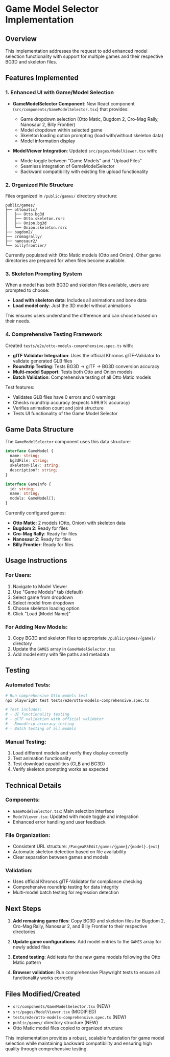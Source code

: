 # Game Model Selector Implementation

## Overview

This implementation addresses the request to add enhanced model selection functionality with support for multiple games and their respective BG3D and skeleton files.

## Features Implemented

### 1. Enhanced UI with Game/Model Selection

- **GameModelSelector Component**: New React component (`src/components/GameModelSelector.tsx`) that provides:
  - Game dropdown selection (Otto Matic, Bugdom 2, Cro-Mag Rally, Nanosaur 2, Billy Frontier)
  - Model dropdown within selected game
  - Skeleton loading option prompting (load with/without skeleton data)
  - Model information display

- **ModelViewer Integration**: Updated `src/pages/ModelViewer.tsx` with:
  - Mode toggle between "Game Models" and "Upload Files" 
  - Seamless integration of GameModelSelector
  - Backward compatibility with existing file upload functionality

### 2. Organized File Structure

Files organized in `/public/games/` directory structure:
```
public/games/
├── ottomatic/
│   ├── Otto.bg3d
│   ├── Otto.skeleton.rsrc
│   ├── Onion.bg3d
│   └── Onion.skeleton.rsrc
├── bugdom2/
├── cromagrally/
├── nanosaur2/
└── billyfrontier/
```

Currently populated with Otto Matic models (Otto and Onion). Other game directories are prepared for when files become available.

### 3. Skeleton Prompting System

When a model has both BG3D and skeleton files available, users are prompted to choose:
- **Load with skeleton data**: Includes all animations and bone data
- **Load model only**: Just the 3D model without animations

This ensures users understand the difference and can choose based on their needs.

### 4. Comprehensive Testing Framework

Created `tests/e2e/otto-models-comprehensive.spec.ts` with:
- **glTF Validator Integration**: Uses the official Khronos glTF-Validator to validate generated GLB files
- **Roundtrip Testing**: Tests BG3D → glTF → BG3D conversion accuracy
- **Multi-model Support**: Tests both Otto and Onion models
- **Batch Validation**: Comprehensive testing of all Otto Matic models

Test features:
- Validates GLB files have 0 errors and 0 warnings
- Checks roundtrip accuracy (expects ≥99.9% accuracy)
- Verifies animation count and joint structure
- Tests UI functionality of the Game Model Selector

## Game Data Structure

The `GameModelSelector` component uses this data structure:

```typescript
interface GameModel {
  name: string;
  bg3dFile: string;
  skeletonFile?: string;
  description?: string;
}

interface GameInfo {
  id: string;
  name: string;
  models: GameModel[];
}
```

Currently configured games:
- **Otto Matic**: 2 models (Otto, Onion) with skeleton data
- **Bugdom 2**: Ready for files
- **Cro-Mag Rally**: Ready for files  
- **Nanosaur 2**: Ready for files
- **Billy Frontier**: Ready for files

## Usage Instructions

### For Users:
1. Navigate to Model Viewer
2. Use "Game Models" tab (default)
3. Select game from dropdown
4. Select model from dropdown
5. Choose skeleton loading option
6. Click "Load [Model Name]"

### For Adding New Models:
1. Copy BG3D and skeleton files to appropriate `/public/games/{game}/` directory
2. Update the `GAMES` array in `GameModelSelector.tsx`
3. Add model entry with file paths and metadata

## Testing

### Automated Tests:
```bash
# Run comprehensive Otto models test
npx playwright test tests/e2e/otto-models-comprehensive.spec.ts

# Test includes:
# - UI functionality testing
# - glTF validation with official validator
# - Roundtrip accuracy testing
# - Batch testing of all models
```

### Manual Testing:
1. Load different models and verify they display correctly
2. Test animation functionality
3. Test download capabilities (GLB and BG3D)
4. Verify skeleton prompting works as expected

## Technical Details

### Components:
- `GameModelSelector.tsx`: Main selection interface
- `ModelViewer.tsx`: Updated with mode toggle and integration
- Enhanced error handling and user feedback

### File Organization:
- Consistent URL structure: `/PangeaRSEdit/games/{game}/{model}.{ext}`
- Automatic skeleton detection based on file availability
- Clear separation between games and models

### Validation:
- Uses official Khronos glTF-Validator for compliance checking
- Comprehensive roundtrip testing for data integrity
- Multi-model batch testing for regression detection

## Next Steps

1. **Add remaining game files**: Copy BG3D and skeleton files for Bugdom 2, Cro-Mag Rally, Nanosaur 2, and Billy Frontier to their respective directories

2. **Update game configurations**: Add model entries to the `GAMES` array for newly added files

3. **Extend testing**: Add tests for the new game models following the Otto Matic pattern

4. **Browser validation**: Run comprehensive Playwright tests to ensure all functionality works correctly

## Files Modified/Created

- `src/components/GameModelSelector.tsx` (NEW)
- `src/pages/ModelViewer.tsx` (MODIFIED)
- `tests/e2e/otto-models-comprehensive.spec.ts` (NEW)
- `public/games/` directory structure (NEW)
- Otto Matic model files copied to organized structure

This implementation provides a robust, scalable foundation for game model selection while maintaining backward compatibility and ensuring high quality through comprehensive testing.
